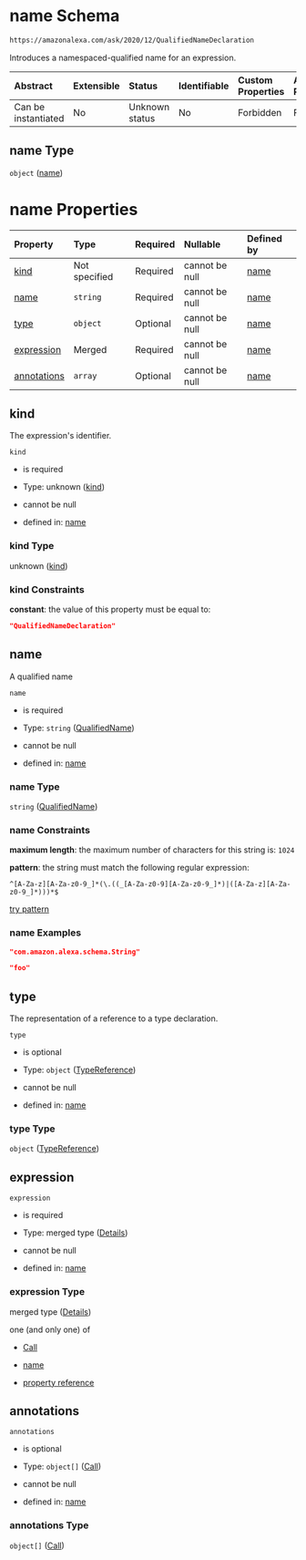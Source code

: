 # name Schema

```txt
https://amazonalexa.com/ask/2020/12/QualifiedNameDeclaration
```

Introduces a namespaced-qualified name for an expression.

| Abstract            | Extensible | Status         | Identifiable | Custom Properties | Additional Properties | Access Restrictions | Defined In                                                                                          |
| :------------------ | :--------- | :------------- | :----------- | :---------------- | :-------------------- | :------------------ | :-------------------------------------------------------------------------------------------------- |
| Can be instantiated | No         | Unknown status | No           | Forbidden         | Forbidden             | none                | [QualifiedNameDeclaration.json](../../schemas/QualifiedNameDeclaration.json "open original schema") |

## name Type

`object` ([name](qualifiednamedeclaration.md))

# name Properties

| Property                    | Type          | Required | Nullable       | Defined by                                                                                                                                        |
| :-------------------------- | :------------ | :------- | :------------- | :------------------------------------------------------------------------------------------------------------------------------------------------ |
| [kind](#kind)               | Not specified | Required | cannot be null | [name](qualifiednamedeclaration-properties-kind.md "https://amazonalexa.com/ask/2020/12/QualifiedNameDeclaration#/properties/kind")               |
| [name](#name)               | `string`      | Required | cannot be null | [name](actiondeclaration-properties-qualifiedname.md "https://amazonalexa.com/ask/2020/12/QualifiedName#/properties/name")                        |
| [type](#type)               | `object`      | Optional | cannot be null | [name](actiondeclaration-properties-typereference.md "https://amazonalexa.com/ask/2020/12/TypeReference#/properties/type")                        |
| [expression](#expression)   | Merged        | Required | cannot be null | [name](qualifiednamedeclaration-properties-expression.md "https://amazonalexa.com/ask/2020/12/QualifiedNameDeclaration#/properties/expression")   |
| [annotations](#annotations) | `array`       | Optional | cannot be null | [name](qualifiednamedeclaration-properties-annotations.md "https://amazonalexa.com/ask/2020/12/QualifiedNameDeclaration#/properties/annotations") |

## kind

The expression's identifier.

`kind`

*   is required

*   Type: unknown ([kind](qualifiednamedeclaration-properties-kind.md))

*   cannot be null

*   defined in: [name](qualifiednamedeclaration-properties-kind.md "https://amazonalexa.com/ask/2020/12/QualifiedNameDeclaration#/properties/kind")

### kind Type

unknown ([kind](qualifiednamedeclaration-properties-kind.md))

### kind Constraints

**constant**: the value of this property must be equal to:

```json
"QualifiedNameDeclaration"
```

## name

A qualified name

`name`

*   is required

*   Type: `string` ([QualifiedName](actiondeclaration-properties-qualifiedname.md))

*   cannot be null

*   defined in: [name](actiondeclaration-properties-qualifiedname.md "https://amazonalexa.com/ask/2020/12/QualifiedName#/properties/name")

### name Type

`string` ([QualifiedName](actiondeclaration-properties-qualifiedname.md))

### name Constraints

**maximum length**: the maximum number of characters for this string is: `1024`

**pattern**: the string must match the following regular expression: 

```regexp
^[A-Za-z][A-Za-z0-9_]*(\.((_[A-Za-z0-9][A-Za-z0-9_]*)|([A-Za-z][A-Za-z0-9_]*)))*$
```

[try pattern](https://regexr.com/?expression=%5E%5BA-Za-z%5D%5BA-Za-z0-9\_%5D\*\(%5C.\(\(\_%5BA-Za-z0-9%5D%5BA-Za-z0-9\_%5D\*\)%7C\(%5BA-Za-z%5D%5BA-Za-z0-9\_%5D\*\)\)\)\*%24 "try regular expression with regexr.com")

### name Examples

```json
"com.amazon.alexa.schema.String"
```

```json
"foo"
```

## type

The representation of a reference to a type declaration.

`type`

*   is optional

*   Type: `object` ([TypeReference](actiondeclaration-properties-typereference.md))

*   cannot be null

*   defined in: [name](actiondeclaration-properties-typereference.md "https://amazonalexa.com/ask/2020/12/TypeReference#/properties/type")

### type Type

`object` ([TypeReference](actiondeclaration-properties-typereference.md))

## expression



`expression`

*   is required

*   Type: merged type ([Details](qualifiednamedeclaration-properties-expression.md))

*   cannot be null

*   defined in: [name](qualifiednamedeclaration-properties-expression.md "https://amazonalexa.com/ask/2020/12/QualifiedNameDeclaration#/properties/expression")

### expression Type

merged type ([Details](qualifiednamedeclaration-properties-expression.md))

one (and only one) of

*   [Call](actiondeclaration-properties-annotations-call.md "check type definition")

*   [name](arguments-definitions-arg-expression-oneof-name.md "check type definition")

*   [property reference](arguments-definitions-arg-expression-oneof-property-reference.md "check type definition")

## annotations



`annotations`

*   is optional

*   Type: `object[]` ([Call](actiondeclaration-properties-annotations-call.md))

*   cannot be null

*   defined in: [name](qualifiednamedeclaration-properties-annotations.md "https://amazonalexa.com/ask/2020/12/QualifiedNameDeclaration#/properties/annotations")

### annotations Type

`object[]` ([Call](actiondeclaration-properties-annotations-call.md))
